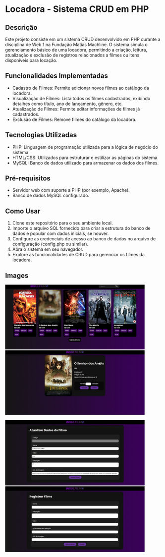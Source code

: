 # Locadora - Sistema CRUD em PHP
## Descrição
Este projeto consiste em um sistema CRUD desenvolvido em PHP durante a disciplina de Web 1 na Fundação Matias Machline. O sistema simula o gerenciamento básico de uma locadora, permitindo a criação, leitura, atualização e exclusão de registros relacionados a filmes ou itens disponíveis para locação.

## Funcionalidades Implementadas
- Cadastro de Filmes: Permite adicionar novos filmes ao catálogo da locadora.
- Visualização de Filmes: Lista todos os filmes cadastrados, exibindo detalhes como título, ano de lançamento, gênero, etc.
- Atualização de Filmes: Permite editar informações de filmes já cadastrados.
- Exclusão de Filmes: Remove filmes do catálogo da locadora.
## Tecnologias Utilizadas
- PHP: Linguagem de programação utilizada para a lógica de negócio do sistema.
- HTML/CSS: Utilizados para estruturar e estilizar as páginas do sistema.
- MySQL: Banco de dados utilizado para armazenar os dados dos filmes.

## Pré-requisitos
- Servidor web com suporte a PHP (por exemplo, Apache).
- Banco de dados MySQL configurado.
## Como Usar
1. Clone este repositório para o seu ambiente local.
2. Importe o arquivo SQL fornecido para criar a estrutura do banco de dados e popular com dados iniciais, se houver.
3. Configure as credenciais de acesso ao banco de dados no arquivo de configuração (config.php ou similar).
4. Abra o sistema em seu navegador.
5. Explore as funcionalidades de CRUD para gerenciar os filmes da locadora.

## Images
<p float="left">
  <img src="app/css/php1.png" width="450" />
  <img src="app/css/php2.png" width="450" />
</p>
<p float="left">
  <img src="app/css/php3.png" width="450" />
  <img src="app/css/php4.png" width="450" />
</p>
